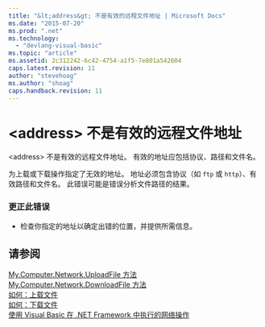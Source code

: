 ```yaml
---
title: "&lt;address&gt; 不是有效的远程文件地址 | Microsoft Docs"
ms.date: "2015-07-20"
ms.prod: ".net"
ms.technology: 
  - "devlang-visual-basic"
ms.topic: "article"
ms.assetid: 2c312242-6c42-4754-a1f5-7e801a542604
caps.latest.revision: 11
author: "stevehoag"
ms.author: "shoag"
caps.handback.revision: 11
---
```

# &lt;address&gt; 不是有效的远程文件地址
\<address\> 不是有效的远程文件地址。 有效的地址应包括协议、路径和文件名。  
  
 为上载或下载操作指定了无效的地址。 地址必须包含协议（如 `ftp` 或 `http`）、有效路径和文件名。 此错误可能是错误分析文件路径的结果。  
  
### 更正此错误  
  
-   检查你指定的地址以确定出错的位置，并提供所需信息。  
  
## 请参阅  
 [My.Computer.Network.UploadFile 方法](http://msdn.microsoft.com/zh-cn/5505ea3e-3dbd-460b-9f8f-62c84c0a4de6)   
 [My.Computer.Network.DownloadFile 方法](http://msdn.microsoft.com/zh-cn/aeb7ed8f-1ac9-4242-ae57-9f35914eb329)   
 [如何：上载文件](../../visual-basic/developing-apps/programming/computer-resources/how-to-upload-a-file.md)   
 [如何：下载文件](../../visual-basic/developing-apps/programming/computer-resources/how-to-download-a-file.md)   
 [使用 Visual Basic 在 .NET Framework 中执行的网络操作](http://msdn.microsoft.com/zh-cn/c5379021-44ef-4d6a-acf5-e951fdcab6b2)